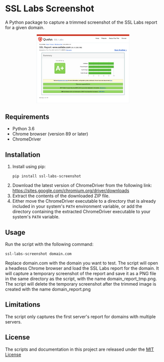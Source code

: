 # SSL Labs Screenshot
A Python package to capture a trimmed screenshot of the SSL Labs report for a given domain.

<p align="center"><img src="images/www.ssllabs.com_report.png" width="300px" />

## Requirements
- Python 3.6
- Chrome browser (version 89 or later)
- ChromeDriver

## Installation
1. Install using pip:
   ```
   pip install ssl-labs-screenshot
   ```
3. Download the latest version of ChromeDriver from the following link: https://sites.google.com/chromium.org/driver/downloads
4. Extract the contents of the downloaded ZIP file.
5. Either move the ChromeDriver executable to a directory that is already included in your system's `PATH` environment variable, or add the directory containing the extracted ChromeDriver executable to your system's `PATH` variable.

## Usage
Run the script with the following command:
```
ssl-labs-screenshot domain.com
```
Replace domain.com with the domain you want to test. The script will open a headless Chrome browser and load the SSL Labs report for the domain. It will capture a temporary screenshot of the report and save it as a PNG file in the same directory as the script, with the name domain_report_tmp.png. The script will delete the temporary screenshot after the trimmed image is created with the name domain_report.png

## Limitations
The script only captures the first server's report for domains with multiple servers.

## License
The scripts and documentation in this project are released under the [MIT License](https://github.com/marksowell/SSL-Labs-Screenshot/blob/main/LICENSE)